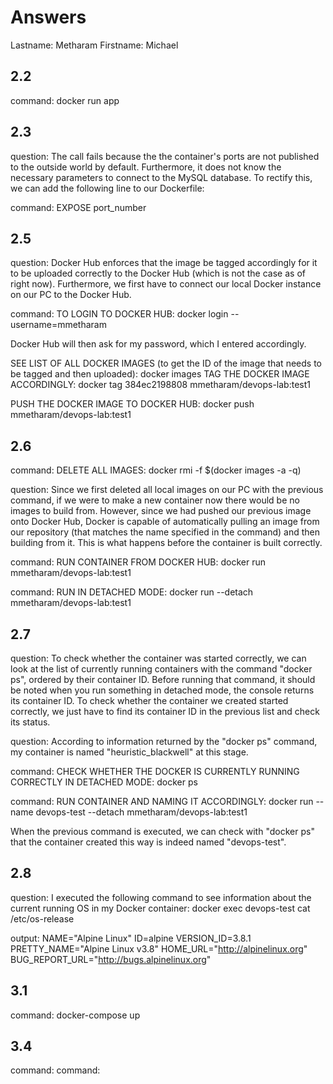 # Answers

Lastname: Metharam
Firstname: Michael

## 2.2
command: docker run app

## 2.3
question: The call fails because the the container's ports are not published to the outside world by default. Furthermore, it does not know the necessary parameters to connect to the MySQL database. To rectify this, we can add the following line to our Dockerfile:

command: EXPOSE port_number

## 2.5
question: Docker Hub enforces that the image be tagged accordingly for it to be uploaded correctly to the Docker Hub (which is not the case as of right now). Furthermore, we first have to connect our local Docker instance on our PC to the Docker Hub.

command: TO LOGIN TO DOCKER HUB: docker login --username=mmetharam

Docker Hub will then ask for my password, which I entered accordingly. 

SEE LIST OF ALL DOCKER IMAGES (to get the ID of the image that needs to be tagged and then uploaded): docker images
TAG THE DOCKER IMAGE ACCORDINGLY: docker tag 384ec2198808 mmetharam/devops-lab:test1

PUSH THE DOCKER IMAGE TO DOCKER HUB: docker push mmetharam/devops-lab:test1

## 2.6
command: DELETE ALL IMAGES: docker rmi -f $(docker images -a -q)

question: Since we first deleted all local images on our PC with the previous command, if we were to make a new container now there would be no images to build from. However, since we had pushed our previous image onto Docker Hub, Docker is capable of automatically pulling an image from our repository (that matches the name specified in the command) and then building from it. This is what happens before the container is built correctly. 

command: RUN CONTAINER FROM DOCKER HUB: docker run mmetharam/devops-lab:test1

command: RUN IN DETACHED MODE: docker run --detach mmetharam/devops-lab:test1

## 2.7
question: To check whether the container was started correctly, we can look at the list of currently running containers with the command "docker ps", ordered by their container ID.
Before running that command, it should be noted when you run something in detached mode, the console returns its container ID. To check whether the container we created started correctly, we just have to find its container ID in the previous list and check its status.

question: According to information returned by the "docker ps" command, my container is named "heuristic_blackwell" at this stage.

command: CHECK WHETHER THE DOCKER IS CURRENTLY RUNNING CORRECTLY IN DETACHED MODE: docker ps

command: RUN CONTAINER AND NAMING IT ACCORDINGLY: docker run --name devops-test --detach mmetharam/devops-lab:test1

When the previous command is executed, we can check with "docker ps" that the container created this way is indeed named "devops-test".

## 2.8
question: I executed the following command to see information about the current running OS in my Docker container: docker exec devops-test cat /etc/os-release

output:
NAME="Alpine Linux"
ID=alpine
VERSION_ID=3.8.1
PRETTY_NAME="Alpine Linux v3.8"
HOME_URL="http://alpinelinux.org"
BUG_REPORT_URL="http://bugs.alpinelinux.org"

## 3.1
command: docker-compose up

## 3.4
command:
command:
